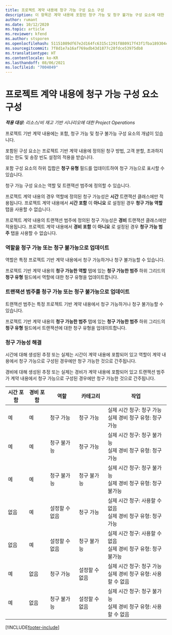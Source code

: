 ```yaml
---
title: 프로젝트 계약 내용에 청구 가능 구성 요소 구성
description: 이 항목은 계약 내용에 포함된 청구 가능 및 청구 불가능 구성 요소에 대한 정보를 제공합니다.
author: rumant
ms.date: 10/12/2020
ms.topic: article
ms.reviewer: kfend
ms.author: stsporen
ms.openlocfilehash: 51151089df67e2d164fc6315c1291f880917f43f1fba189304cb305ea973cecb
ms.sourcegitcommit: 7f8d1e7a16af769adb43d1877c28fdce53975db8
ms.translationtype: HT
ms.contentlocale: ko-KR
ms.lasthandoff: 08/06/2021
ms.locfileid: "7004049"
---
```

# <a name="configure-chargeable-components-of-a-project-contract-line"></a>프로젝트 계약 내용에 청구 가능 구성 요소 구성

_**적용 대상:** 리소스/비 재고 기반 시나리오에 대한 Project Operations_

프로젝트 기반 계약 내용에는 포함, 청구 가능 및 청구 불가능 구성 요소의 개념이 있습니다.

포함된 구성 요소는 프로젝트 기반 계약 내용에 정의된 청구 방법, 고객 분할, 초과하지 않는 한도 및 송장 빈도 설정의 적용을 받습니다.

포함 구성 요소의 하위 집합은 **청구 유형** 필드를 업데이트하여 청구 가능으로 표시할 수 있습니다.

청구 가능 구성 요소는 역할 및 트랜잭션 범주에 정의할 수 있습니다.

프로젝트 계약 내용의 경우 역할에 정의된 청구 가능성은 **시간** 트랜잭션 클래스에만 적용됩니다. 프로젝트 계약 내용에서 **시간 포함** 이 **아니요** 로 설정된 경우 **청구 가능 역할** 탭을 사용할 수 없습니다.

프로젝트 계약 내용의 트랜잭션 범주에 정의된 청구 가능성은 **경비** 트랜잭션 클래스에만 적용됩니다. 프로젝트 계약 내용에서 **경비 포함** 이 **아니요** 로 설정된 경우 **청구 가능 범주** 탭을 사용할 수 없습니다.

### <a name="update-a-role-to-be-chargeable-or-non-chargeable"></a>역할을 청구 가능 또는 청구 불가능으로 업데이트

역할은 특정 프로젝트 기반 계약 내용에서 청구 가능하거나 청구 불가능할 수 있습니다.

프로젝트 기반 계약 내용의 **청구 가능한 역할** 탭에 있는 **청구 가능한 범주** 하위 그리드의 **청구 유형** 필드에서 역할에 대한 청구 유형을 업데이트합니다.

### <a name="update-a-transaction-category-to-be-chargeable-or-non-chargeable"></a>트랜잭션 범주를 청구 가능 또는 청구 불가능으로 업데이트

트랜잭션 범주는 특정 프로젝트 기반 계약 내용에서 청구 가능하거나 청구 불가능할 수 있습니다.

프로젝트 기반 계약 내용의 **청구 가능한 범주** 탭에 있는 **청구 가능한 범주** 하위 그리드의 **청구 유형** 필드에서 트랜잭션에 대한 청구 유형을 업데이트합니다.

### <a name="resolve-chargeability"></a>청구 가능성 해결

시간에 대해 생성된 추정 또는 실제는 시간이 계약 내용에 포함되어 있고 역할이 계약 내용에서 청구 가능으로 구성된 경우에만 청구 가능한 것으로 간주됩니다.

경비에 대해 생성된 추정 또는 실제는 경비가 계약 내용에 포함되어 있고 트랜잭션 범주가 계약 내용에서 청구 가능으로 구성된 경우에만 청구 가능한 것으로 간주됩니다.

| 시간 포함 | 경비 포함 | 역할 | 카테고리 | 작업 |
| --- | --- | --- | --- | --- |
| 예 | 예 | 청구 가능 | 청구 가능 | 실제 시간 청구: 청구 가능 </br>실제 경비 청구 유형: 청구 가능 |
| 예 | 예 | 청구 불가능 | 청구 가능 | 실제 시간 청구: 청구 불가능 </br>실제 경비 청구 유형: 청구 가능 |
| 예 | 예 | 청구 불가능 | 청구 불가능 | 실제 시간 청구: 청구 불가능 </br>실제 경비 청구 유형: 청구 불가능 |
| 없음 | 예 | 설정할 수 없음 | 청구 가능 | 실제 시간 청구: 사용할 수 없음 </br>실제 경비 청구 유형: 청구 가능 |
| 없음 | 예 | 설정할 수 없음 | 청구 불가능 | 실제 시간 청구: 사용할 수 없음 </br>실제 경비 청구 유형: 청구 불가능 |
| 예 | 없음 | 청구 가능 | 설정할 수 없음 | 실제 시간 청구: 청구 가능 </br>실제 경비 청구 유형: 사용할 수 없음 |
| 예 | 없음 | 청구 불가능 | 설정할 수 없음 | 실제 시간 청구: 청구 불가능 </br> 실제 경비 청구 유형: 사용할 수 없음 |


[!INCLUDE[footer-include](../includes/footer-banner.md)]
